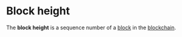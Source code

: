 # Block height

The **block height** is a sequence number of a [block](/blockchain/block.md) in the [blockchain](/blockchain/blockchain.md).

